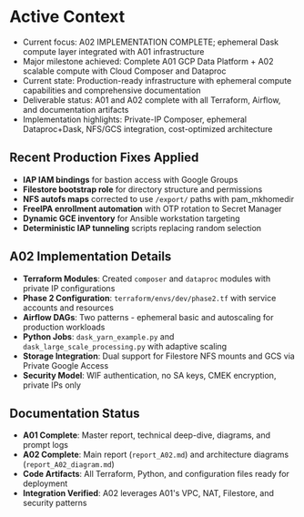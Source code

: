 # Active Context

- Current focus: A02 IMPLEMENTATION COMPLETE; ephemeral Dask compute layer integrated with A01 infrastructure
- Major milestone achieved: Complete A01 GCP Data Platform + A02 scalable compute with Cloud Composer and Dataproc
- Current state: Production-ready infrastructure with ephemeral compute capabilities and comprehensive documentation
- Deliverable status: A01 and A02 complete with all Terraform, Airflow, and documentation artifacts
- Implementation highlights: Private-IP Composer, ephemeral Dataproc+Dask, NFS/GCS integration, cost-optimized architecture

## Recent Production Fixes Applied
- **IAP IAM bindings** for bastion access with Google Groups
- **Filestore bootstrap role** for directory structure and permissions
- **NFS autofs maps** corrected to use `/export/` paths with pam_mkhomedir
- **FreeIPA enrollment automation** with OTP rotation to Secret Manager
- **Dynamic GCE inventory** for Ansible workstation targeting
- **Deterministic IAP tunneling** scripts replacing random selection

## A02 Implementation Details
- **Terraform Modules**: Created `composer` and `dataproc` modules with private IP configurations
- **Phase 2 Configuration**: `terraform/envs/dev/phase2.tf` with service accounts and resources
- **Airflow DAGs**: Two patterns - ephemeral basic and autoscaling for production workloads
- **Python Jobs**: `dask_yarn_example.py` and `dask_large_scale_processing.py` with adaptive scaling
- **Storage Integration**: Dual support for Filestore NFS mounts and GCS via Private Google Access
- **Security Model**: WIF authentication, no SA keys, CMEK encryption, private IPs only

## Documentation Status
- **A01 Complete**: Master report, technical deep-dive, diagrams, and prompt logs
- **A02 Complete**: Main report (`report_A02.md`) and architecture diagrams (`report_A02_diagram.md`)
- **Code Artifacts**: All Terraform, Python, and configuration files ready for deployment
- **Integration Verified**: A02 leverages A01's VPC, NAT, Filestore, and security patterns
